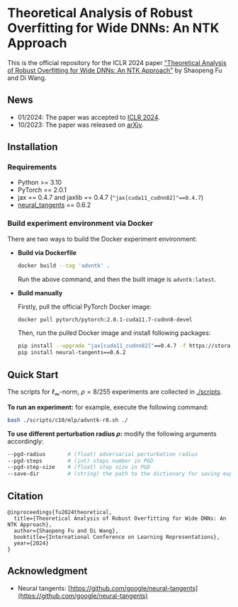 # Theoretical Analysis of Robust Overfitting for Wide DNNs: An NTK Approach

This is the official repository for the ICLR 2024 paper ["Theoretical Analysis of Robust Overfitting for Wide DNNs: An NTK Approach"](https://openreview.net/forum?id=1op5YGZu8X) by Shaopeng Fu and Di Wang.

## News

- 01/2024: The paper was accepted to [ICLR 2024](https://openreview.net/forum?id=1op5YGZu8X).
- 10/2023: The paper was released on [arXiv](https://arxiv.org/abs/2310.06112).

## Installation

### Requirements

- Python >= 3.10
- PyTorch == 2.0.1
- jax == 0.4.7 and jaxlib == 0.4.7 (`"jax[cuda11_cudnn82]"==0.4.7`)
- [neural_tangents](https://github.com/google/neural-tangents) == 0.6.2

### Build experiment environment via Docker

There are two ways to build the Docker experiment environment:

- **Build via Dockerfile**

  ```bash
  docker build --tag 'advntk' .
  ```

  Run the above command, and then the built image is `advntk:latest`.

- **Build manually**

  Firstly, pull the official PyTorch Docker image:

  ```bash
  docker pull pytorch/pytorch:2.0.1-cuda11.7-cudnn8-devel
  ```

  Then, run the pulled Docker image and install following packages:

  ```bash
  pip install --upgrade "jax[cuda11_cudnn82]"==0.4.7 -f https://storage.googleapis.com/jax-releases/jax_cuda_releases.html
  pip install neural-tangents==0.6.2

## Quick Start

The scripts for $\ell_\infty$-norm, $\rho=8/255$ experiments are collected in [./scripts](./scripts).	

**To run an experiment:** for example, execute the following command:

```bash
bash ./scripts/c10/mlp/advntk-r8.sh ./
```

**To use different perturbation radius $\rho$:** modify the following arguments accordingly:

```bash
--pgd-radius       # (float) adversarial perturbation radius
--pgd-steps        # (int) steps number in PGD
--pgd-step-size    # (float) step size in PGD
--save-dir         # (string) the path to the dictionary for saving experiment
```

## Citation

```
@inproceedings{fu2024theoretical,
  title={Theoretical Analysis of Robust Overfitting for Wide DNNs: An NTK Approach},
  author={Shaopeng Fu and Di Wang},
  booktitle={International Conference on Learning Representations},
  year={2024}
}
```

## Acknowledgment

- Neural tangents: [https://github.com/google/neural-tangents](https://github.com/google/neural-tangents)
